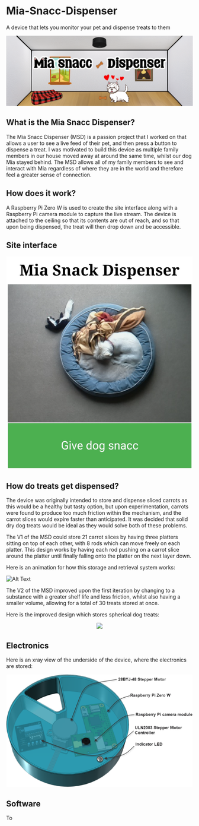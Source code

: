 # Mia-Snacc-Dispenser
A device that lets you monitor your pet and dispense treats to them
 
<p align="center">
  <img src="https://github.com/Lexi-Hunter/Mia-Snacc-Dispenser/blob/main/Images/MSD_Banner.png">
</p>

## What is the Mia Snacc Dispenser?
The Mia Snacc Dispenser (MSD) is a passion project that I worked on that allows a user to see a live feed of their pet, and then press a button to dispense a treat.
I was motivated to build this device as multiple family members in our house moved away at around the same time, whilst our dog Mia stayed behind. The MSD allows all of my family members to see and interact with Mia regardless of where they are in the world and therefore feel a greater sense of connection.

## How does it work?
A Raspberry Pi Zero W is used to create the site interface along with a Raspberry Pi camera module to capture the live stream. The device is attached to the ceiling so that its contents are out of reach, and so that upon being dispensed, the treat will then drop down and be accessible.

## Site interface
<p align="center">
 <img src="https://github.com/Lexi-Hunter/Mia-Snacc-Dispenser/blob/main/Images/Interface.png" width="700">
</p>

## How do treats get dispensed?
The device was originally intended to store and dispense sliced carrots as this would be a healthy but tasty option, but upon experimentation, carrots were found to produce too much friction within the mechanism, and the carrot slices would expire faster than anticipated. It was decided that solid dry dog treats would be ideal as they would solve both of these problems.

The V1 of the MSD could store 21 carrot slices by having three platters sitting on top of each other, with 8 rods which can move freely on each platter. This design works by having each rod pushing on a carrot slice around the platter until finally falling onto the platter on the next layer down.

Here is an animation for how this storage and retrieval system works:

![Alt Text](Images/Loading_MSD.gif)

The V2 of the MSD improved upon the first iteration by changing to a substance with a greater shelf life and less friction, whilst also having a smaller volume, allowing for a total of 30 treats stored at once.

Here is the improved design which stores spherical dog treats:
<p align="center">
 <img src="https://github.com/Lexi-Hunter/Mia-Snacc-Dispenser/blob/main/Images/.png" width="700">
</p>

## Electronics
Here is an xray view of the underside of the device, where the electronics are stored:

<p align="center">
 <img src="https://github.com/Lexi-Hunter/Mia-Snacc-Dispenser/blob/main/Images/X_Ray_View_Electronics_Diagram.png" width="700">
</p>

## Software
To 
